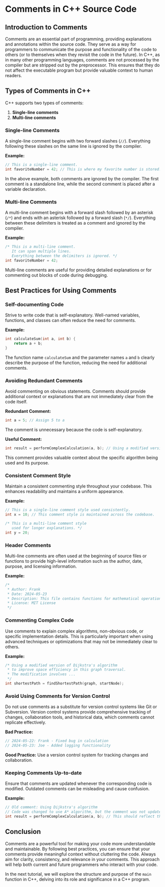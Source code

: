 # Comments in C++ Source Code

## Introduction to Comments

Comments are an essential part of programming, providing explanations and annotations within the source code. They serve as a way for programmers to communicate the purpose and functionality of the code to others (or to themselves when they revisit the code in the future). In C++, as in many other programming languages, comments are not processed by the compiler but are stripped out by the preprocessor. This ensures that they do not affect the executable program but provide valuable context to human readers.

## Types of Comments in C++

C++ supports two types of comments:

1. **Single-line comments**
2. **Multi-line comments**

### Single-line Comments

A single-line comment begins with two forward slashes (`//`). Everything following these slashes on the same line is ignored by the compiler.

**Example:**

```cpp
// This is a single-line comment.
int favoriteNumber = 42; // This is where my favorite number is stored.
```

In the above example, both comments are ignored by the compiler. The first comment is a standalone line, while the second comment is placed after a variable declaration.

### Multi-line Comments

A multi-line comment begins with a forward slash followed by an asterisk (`/*`) and ends with an asterisk followed by a forward slash (`*/`). Everything between these delimiters is treated as a comment and ignored by the compiler.

**Example:**

```cpp
/* This is a multi-line comment.
   It can span multiple lines.
   Everything between the delimiters is ignored. */
int favoriteNumber = 42;
```

Multi-line comments are useful for providing detailed explanations or for commenting out blocks of code during debugging.

## Best Practices for Using Comments

### Self-documenting Code

Strive to write code that is self-explanatory. Well-named variables, functions, and classes can often reduce the need for comments.

**Example:**

```cpp
int calculateSum(int a, int b) {
    return a + b;
}
```

The function name `calculateSum` and the parameter names `a` and `b` clearly describe the purpose of the function, reducing the need for additional comments.

### Avoiding Redundant Comments

Avoid commenting on obvious statements. Comments should provide additional context or explanations that are not immediately clear from the code itself.

**Redundant Comment:**

```cpp
int a = 5; // Assign 5 to a
```

The comment is unnecessary because the code is self-explanatory.

**Useful Comment:**

```cpp
int result = performComplexCalculation(a, b); // Using a modified version of Dijkstra's algorithm to improve space efficiency.
```

This comment provides valuable context about the specific algorithm being used and its purpose.

### Consistent Comment Style

Maintain a consistent commenting style throughout your codebase. This enhances readability and maintains a uniform appearance.

**Example:**

```cpp
// This is a single-line comment style used consistently.
int x = 10; // This comment style is maintained across the codebase.

/* This is a multi-line comment style
   used for longer explanations. */
int y = 20;
```

### Header Comments

Multi-line comments are often used at the beginning of source files or functions to provide high-level information such as the author, date, purpose, and licensing information.

**Example:**

```cpp
/* 
 * Author: Frank
 * Date: 2024-05-23
 * Description: This file contains functions for mathematical operations.
 * License: MIT License
 */
```

### Commenting Complex Code

Use comments to explain complex algorithms, non-obvious code, or specific implementation details. This is particularly important when using advanced techniques or optimizations that may not be immediately clear to others.

**Example:**

```cpp
/* Using a modified version of Dijkstra's algorithm
 * to improve space efficiency in this graph traversal.
 * The modification involves ...
 */
int shortestPath = findShortestPath(graph, startNode);
```

### Avoid Using Comments for Version Control

Do not use comments as a substitute for version control systems like Git or Subversion. Version control systems provide comprehensive tracking of changes, collaboration tools, and historical data, which comments cannot replicate effectively.

**Bad Practice:**

```cpp
// 2024-05-22: Frank - Fixed bug in calculation
// 2024-05-23: Joe - Added logging functionality
```

**Good Practice:**
Use a version control system for tracking changes and collaboration.

### Keeping Comments Up-to-date

Ensure that comments are updated whenever the corresponding code is modified. Outdated comments can be misleading and cause confusion.

**Example:**

```cpp
// Old comment: Using Dijkstra's algorithm
// Code was changed to use A* algorithm, but the comment was not updated
int result = performComplexCalculation(a, b); // This should reflect the current algorithm used.
```

## Conclusion

Comments are a powerful tool for making your code more understandable and maintainable. By following best practices, you can ensure that your comments provide meaningful context without cluttering the code. Always aim for clarity, consistency, and relevance in your comments. This approach will help both current and future programmers who interact with your code.

In the next tutorial, we will explore the structure and purpose of the `main` function in C++, delving into its role and significance in a C++ program.
